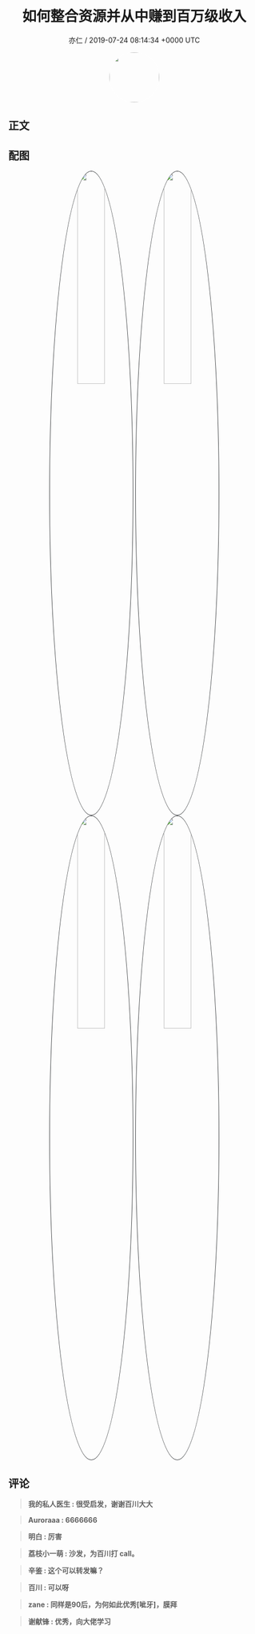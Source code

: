 <h1 align="center">如何整合资源并从中赚到百万级收入</h1>
<p align="center">
    <a>亦仁 / 2019-07-24 08:14:34 &#43;0000 UTC</a>
</p>

<div align="center">
    <img src="https://images.zsxq.com/Fn3NQqCN8nuGF86yZPXSbEsl0mb3?e=1590940799&amp;token=kIxbL07-8jAj8w1n4s9zv64FuZZNEATmlU_Vm6zD:pfbNc8W3hS0oYG_hyXXh_rHMHuc=" width="100" height="100" style="border:1px solid;border-radius:50%; color:#ffffff"/>
</div>

## 正文

<div>

</div>

## 配图
<div class="image" align="center">

<img src="https://images.zsxq.com/lhQ77h3L2AhI1UPlINkIV021GpcX?imageMogr2/auto-orient/thumbnail/800x/format/jpg/blur/1x0/quality/75&amp;e=1590940799&amp;token=kIxbL07-8jAj8w1n4s9zv64FuZZNEATmlU_Vm6zD:NLKQhkjqXkd7-zfNoyp1SI3sw_4=" width="33%" height="33%" style="border:1px solid;border-radius:50%; color:#3c3f41"/>

<img src="https://images.zsxq.com/Fp6Xq09YG3BYE4xSlPNgutD0mxM0?imageMogr2/auto-orient/thumbnail/800x/format/jpg/blur/1x0/quality/75&amp;e=1590940799&amp;token=kIxbL07-8jAj8w1n4s9zv64FuZZNEATmlU_Vm6zD:gOyT2qXfV8UR0_gP8T30PoTxmU4=" width="33%" height="33%" style="border:1px solid;border-radius:50%; color:#3c3f41"/>

<img src="https://images.zsxq.com/FhzrNOn_t9kYWKLBrILoQV8n7YNd?imageMogr2/auto-orient/thumbnail/800x/format/jpg/blur/1x0/quality/75&amp;e=1590940799&amp;token=kIxbL07-8jAj8w1n4s9zv64FuZZNEATmlU_Vm6zD:_tcvDqQ6lxNGfE2UZGo6ouP6RxQ=" width="33%" height="33%" style="border:1px solid;border-radius:50%; color:#3c3f41"/>

<img src="https://images.zsxq.com/FqJlVfJacs2BndeVFu_tPQbQhVaB?imageMogr2/auto-orient/thumbnail/800x/format/jpg/blur/1x0/quality/75&amp;e=1590940799&amp;token=kIxbL07-8jAj8w1n4s9zv64FuZZNEATmlU_Vm6zD:19-A7wSCvd8k8WtrWcG49s59Spk=" width="33%" height="33%" style="border:1px solid;border-radius:50%; color:#3c3f41"/>

</div>

## 评论

<div align="left">
<div>

<blockquote >
<span> <strong>我的私人医生 : 很受启发，谢谢百川大大 </strong></span>
</blockquote>

<blockquote >
<span> <strong>Auroraaa : 6666666 </strong></span>
</blockquote>

<blockquote >
<span> <strong>明白 : 厉害 </strong></span>
</blockquote>

<blockquote >
<span> <strong>荔枝小一萌 : 沙发，为百川打 call。 </strong></span>
</blockquote>

<blockquote >
<span> <strong>辛鉴 : 这个可以转发嘛？ </strong></span>
</blockquote>

<blockquote >
<span> <strong>百川 : 可以呀 </strong></span>
</blockquote>

<blockquote >
<span> <strong>zane : 同样是90后，为何如此优秀[呲牙]，膜拜 </strong></span>
</blockquote>

<blockquote >
<span> <strong>谢献锋 : 优秀，向大佬学习 </strong></span>
</blockquote>

</div>
</div>